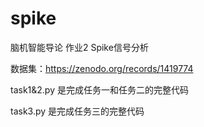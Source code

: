 # spike
脑机智能导论 作业2 Spike信号分析

数据集：https://zenodo.org/records/1419774

task1&2.py 是完成任务一和任务二的完整代码

task3.py 是完成任务三的完整代码
